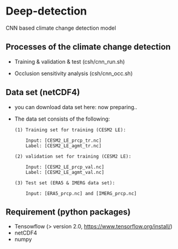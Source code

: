 # Deep-detection
CNN based climate change detection model

## Processes of the climate change detection

   - Training & validation & test (csh/cnn_run.sh)
   
   - Occlusion sensitivity analysis (csh/cnn_occ.sh)

## Data set (netCDF4)

   -  you can download data set here: now preparing..
   
   -  The data set consists of the following:
   
   
          (1) Training set for training (CESM2 LE): 
          
              Input: [CESM2_LE_prcp_tr.nc]
              Label: [CESM2_LE_agmt_tr.nc]
       
          (2) validation set for training (CESM2 LE):
          
              Input: [CESM2_LE_prcp_val.nc]
              Label: [CESM2_LE_agmt_val.nc]
   
          (3) Test set (ERA5 & IMERG data set):
          
              Input: [ERA5_prcp.nc] and [IMERG_prcp.nc]

## Requirement (python packages)

   -  Tensowflow (> version 2.0, https://www.tensorflow.org/install/)
   -  netCDF4
   -  numpy
   
   
   
